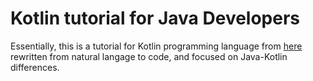 # Kotlin tutorial for Java Developers

Essentially, this is a tutorial for Kotlin programming language from [here](https://kotlinlang.org/docs/reference/) rewritten from 
natural langage to code, and focused on Java-Kotlin differences. 